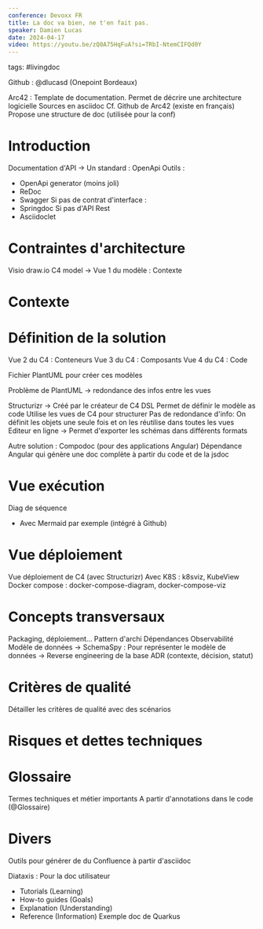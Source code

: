 ```yaml
---
conference: Devoxx FR
title: La doc va bien, ne t'en fait pas.
speaker: Damien Lucas
date: 2024-04-17
video: https://youtu.be/zQ0A75HqFuA?si=TRbI-NtemCIFQd0Y
---
```

tags: #livingdoc 

Github : @dlucasd (Onepoint Bordeaux)

Arc42 : Template de documentation. Permet de décrire une architecture logicielle
Sources en asciidoc
Cf. Github de Arc42 (existe en français)
Propose une structure de doc (utilisée pour la conf)

# Introduction
Documentation d'API
-> Un standard : OpenApi
Outils :
- OpenApi generator (moins joli)
- ReDoc
- Swagger
Si pas de contrat d'interface :
- Springdoc
Si pas d'API Rest
- Asciidoclet

# Contraintes d'architecture

Visio
draw.io
C4 model
-> Vue 1 du modèle : Contexte

# Contexte

# Définition de la solution

Vue 2 du C4 : Conteneurs
Vue 3 du C4 : Composants
Vue 4 du C4 : Code

Fichier PlantUML pour créer ces modèles

Problème de PlantUML -> redondance des infos entre les vues

Structurizr -> Créé par le créateur de C4
DSL
Permet de définir le modèle as code
Utilise les vues de C4 pour structurer
Pas de redondance d'info: On définit les objets une seule fois et on les réutilise dans toutes les vues
Editeur en ligne -> Permet d'exporter les schémas dans différents formats

Autre solution : Compodoc (pour des applications Angular)
Dépendance Angular qui génère une doc complète à partir du code et de la jsdoc

# Vue exécution

Diag de séquence 
- Avec Mermaid par exemple (intégré à Github)

# Vue déploiement

Vue déploiement de C4 (avec Structurizr)
Avec K8S : k8sviz, KubeView
Docker compose : docker-compose-diagram, docker-compose-viz

# Concepts transversaux

Packaging, déploiement...
Pattern d'archi
Dépendances
Observabilité
Modèle de données
-> SchemaSpy : Pour représenter le modèle de données
	-> Reverse engineering de la base 
ADR (contexte, décision, statut)

# Critères de qualité

Détailler les critères de qualité avec des scénarios

# Risques et dettes techniques

# Glossaire

Termes techniques et métier importants
A partir d'annotations dans le code (@Glossaire)

# Divers

Outils pour générer de du Confluence à partir d'asciidoc

Diataxis : Pour la doc utilisateur
- Tutorials (Learning)
- How-to guides (Goals)
- Explanation (Understanding)
- Reference (Information)
Exemple doc de Quarkus

